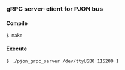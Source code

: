 ### gRPC server-client for PJON bus

#### Compile
```
$ make
```

#### Execute
```
$ ./pjon_grpc_server /dev/ttyUSB0 115200 1
```
